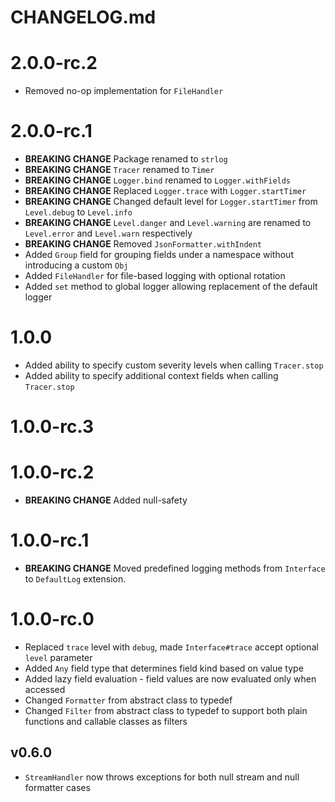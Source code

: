 # CHANGELOG.md

# 2.0.0-rc.2

- Removed no-op implementation for `FileHandler`

# 2.0.0-rc.1

- **BREAKING CHANGE** Package renamed to `strlog`
- **BREAKING CHANGE** `Tracer` renamed to `Timer`
- **BREAKING CHANGE** `Logger.bind` renamed to `Logger.withFields`
- **BREAKING CHANGE** Replaced `Logger.trace` with `Logger.startTimer`
- **BREAKING CHANGE** Changed default level for `Logger.startTimer` from `Level.debug` to `Level.info`
- **BREAKING CHANGE** `Level.danger` and `Level.warning` are renamed to `Level.error` and `Level.warn` respectively
- **BREAKING CHANGE** Removed `JsonFormatter.withIndent`
- Added `Group` field for grouping fields under a namespace without introducing a custom `Obj`
- Added `FileHandler` for file-based logging with optional rotation
- Added `set` method to global logger allowing replacement of the default logger

# 1.0.0

- Added ability to specify custom severity levels when calling `Tracer.stop`
- Added ability to specify additional context fields when calling `Tracer.stop`

# 1.0.0-rc.3

# 1.0.0-rc.2

- **BREAKING CHANGE** Added null-safety

# 1.0.0-rc.1

- **BREAKING CHANGE** Moved predefined logging methods from `Interface` to `DefaultLog` extension.

# 1.0.0-rc.0

- Replaced `trace` level with `debug`, made `Interface#trace` accept optional `level` parameter
- Added `Any` field type that determines field kind based on value type
- Added lazy field evaluation - field values are now evaluated only when accessed
- Changed `Formatter` from abstract class to typedef
- Changed `Filter` from abstract class to typedef
  to support both plain functions and callable classes as filters

## v0.6.0

- `StreamHandler` now throws exceptions for both null stream and null formatter cases
